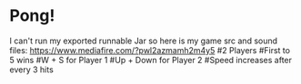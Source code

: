 # Pong!
I can't run my exported runnable Jar so here is my game src and sound files: https://www.mediafire.com/?pwl2azmamh2m4y5
#2 Players
#First to 5 wins
#W + S for Player 1
#Up + Down for Player 2
#Speed increases after every 3 hits
